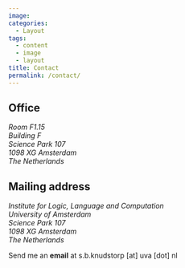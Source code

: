 ```yaml
---
image: 
categories:
  - Layout
tags:
  - content
  - image
  - layout
title: Contact
permalink: /contact/
---
```


## Office

<address>
  Room F1.15<br /> Building F<br /> Science Park 107<br /> 1098 XG Amsterdam<br /> The Netherlands
</address>

## Mailing address

<address>
  Institute for Logic, Language and Computation <br /> University of Amsterdam<br /> Science Park 107<br /> 1098 XG Amsterdam<br /> The Netherlands
</address>

Send me an **email** at s.b.knudstorp [at] uva [dot] nl
